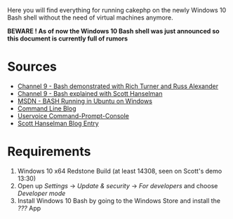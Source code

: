 Here you will find everything for running cakephp on the newly Windows 10 Bash shell without the need of virtual machines anymore.

**BEWARE ! As of now the Windows 10 Bash shell was just announced so this document is currently full of rumors**

# Sources
* [Channel 9 - Bash demonstrated with Rich Turner and Russ Alexander](https://channel9.msdn.com/Events/Build/2016/P488)
* [Channel 9 - Bash explained with Scott Hanselman](https://channel9.msdn.com/Events/Build/2016/C906)
* [MSDN - BASH Running in Ubuntu on Windows](https://msdn.microsoft.com/commandline/wsl/about)
* [Command Line Blog](https://blogs.msdn.microsoft.com/commandline/)
* [Uservoice Command-Prompt-Console](https://wpdev.uservoice.com/forums/266908-command-prompt-console/category/161892-bash)
* [Scott Hanselman Blog Entry](http://www.hanselman.com/blog/DevelopersCanRunBashShellAndUsermodeUbuntuLinuxBinariesOnWindows10.aspx)

# Requirements
1. Windows 10 x64 Redstone Build (at least 14308, seen on Scott's demo 13:30)
1. Open up *Settings* -> *Update & security* -> *For developers* and choose *Developer mode*
1. Install Windows 10 Bash by going to the Windows Store and install the *???* App
